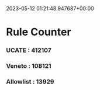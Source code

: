 2023-05-12 01:21:48.947687+00:00
# Rule Counter 
 ### UCATE : 412107

 ### Veneto : 108121

 ### Allowlist : 13929